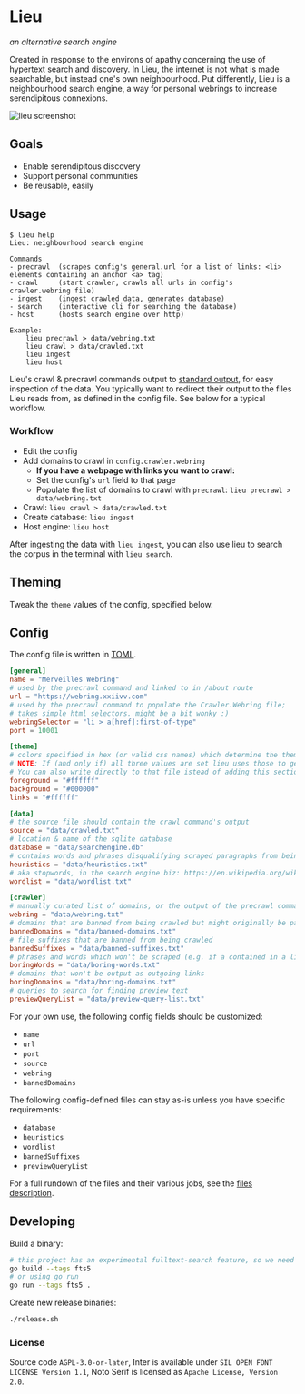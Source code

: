 # Lieu

_an alternative search engine_

Created in response to the environs of apathy concerning the use of hypertext
search and discovery. In Lieu, the internet is not what is made searchable, but
instead one's own neighbourhood. Put differently, Lieu is a neighbourhood search
engine, a way for personal webrings to increase serendipitous connexions.

![lieu screenshot](https://user-images.githubusercontent.com/3862362/107115659-75624d80-686e-11eb-81c8-0c6bdec07082.png)


## Goals

* Enable serendipitous discovery
* Support personal communities
* Be reusable, easily

## Usage

```
$ lieu help
Lieu: neighbourhood search engine

Commands
- precrawl  (scrapes config's general.url for a list of links: <li> elements containing an anchor <a> tag)
- crawl     (start crawler, crawls all urls in config's crawler.webring file)
- ingest    (ingest crawled data, generates database)
- search    (interactive cli for searching the database)
- host      (hosts search engine over http)

Example:
    lieu precrawl > data/webring.txt
    lieu crawl > data/crawled.txt
    lieu ingest
    lieu host
```

Lieu's crawl & precrawl commands output to [standard
output](https://en.wikipedia.org/wiki/Standard_streams#Standard_output_(stdout)),
for easy inspection of the data. You typically want to redirect their output to
the files Lieu reads from, as defined in the config file. See below for a
typical workflow.


### Workflow

* Edit the config
* Add domains to crawl in `config.crawler.webring`
	* **If you have a webpage with links you want to crawl:**
	* Set the config's `url` field to that page
	* Populate the list of domains to crawl with `precrawl`: `lieu precrawl > data/webring.txt`
* Crawl: `lieu crawl > data/crawled.txt`
* Create database: `lieu ingest`
* Host engine: `lieu host`

After ingesting the data with `lieu ingest`, you can also use lieu to search the
corpus in the terminal with `lieu search`.

## Theming

Tweak the `theme` values of the config, specified below.

## Config

The config file is written in [TOML](https://toml.io/en/).

```toml
[general]
name = "Merveilles Webring"
# used by the precrawl command and linked to in /about route
url = "https://webring.xxiivv.com"
# used by the precrawl command to populate the Crawler.Webring file;
# takes simple html selectors. might be a bit wonky :)
webringSelector = "li > a[href]:first-of-type"
port = 10001

[theme]
# colors specified in hex (or valid css names) which determine the theme of the lieu instance
# NOTE: If (and only if) all three values are set lieu uses those to generate the file html/assets/theme.css at startup.
# You can also write directly to that file istead of adding this section to your configuration file
foreground = "#ffffff"
background = "#000000"
links = "#ffffff"

[data]
# the source file should contain the crawl command's output 
source = "data/crawled.txt"
# location & name of the sqlite database
database = "data/searchengine.db"
# contains words and phrases disqualifying scraped paragraphs from being presented in search results
heuristics = "data/heuristics.txt"
# aka stopwords, in the search engine biz: https://en.wikipedia.org/wiki/Stop_word
wordlist = "data/wordlist.txt"

[crawler]
# manually curated list of domains, or the output of the precrawl command
webring = "data/webring.txt"
# domains that are banned from being crawled but might originally be part of the webring
bannedDomains = "data/banned-domains.txt"
# file suffixes that are banned from being crawled
bannedSuffixes = "data/banned-suffixes.txt"
# phrases and words which won't be scraped (e.g. if a contained in a link)
boringWords = "data/boring-words.txt"
# domains that won't be output as outgoing links
boringDomains = "data/boring-domains.txt"
# queries to search for finding preview text
previewQueryList = "data/preview-query-list.txt"
```

For your own use, the following config fields should be customized:

* `name`
* `url `
* `port`
* `source`
* `webring`
* `bannedDomains`

The following config-defined files can stay as-is unless you have specific requirements:

* `database`
* `heuristics`
* `wordlist`
* `bannedSuffixes`
* `previewQueryList`

For a full rundown of the files and their various jobs, see the [files
description](docs/files.md).

## Developing
Build a binary:
```sh
# this project has an experimental fulltext-search feature, so we need to include sqlite's fts engine (fts5)
go build --tags fts5
# or using go run
go run --tags fts5 . 
```

Create new release binaries:
```sh
./release.sh
```

### License

Source code `AGPL-3.0-or-later`, Inter is available under `SIL OPEN FONT
LICENSE Version 1.1`, Noto Serif is licensed as `Apache License, Version 2.0`.
